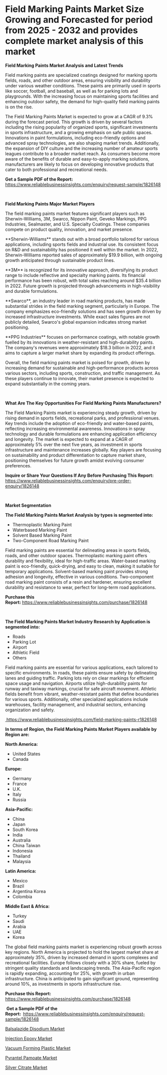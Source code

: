 <p><h1>Field Marking Paints Market Size Growing and Forecasted for period from 2025 - 2032 and provides complete market analysis of this market</h1></p><p><strong>Field Marking Paints Market Analysis and Latest Trends</strong></p>
<p><p>Field marking paints are specialized coatings designed for marking sports fields, roads, and other outdoor areas, ensuring visibility and durability under various weather conditions. These paints are primarily used in sports like soccer, football, and baseball, as well as for parking lots and playgrounds. With the increasing focus on maintaining sports facilities and enhancing outdoor safety, the demand for high-quality field marking paints is on the rise.</p><p>The Field Marking Paints Market is expected to grow at a CAGR of 9.3% during the forecast period. This growth is driven by several factors including the rising popularity of organized sports, significant investments in sports infrastructure, and a growing emphasis on safe public spaces. Innovations in paint formulations, including eco-friendly options and advanced spray technologies, are also shaping market trends. Additionally, the expansion of DIY culture and the increasing number of amateur sports leagues contribute to a broader market reach. As consumers become more aware of the benefits of durable and easy-to-apply marking solutions, manufacturers are likely to focus on developing innovative products that cater to both professional and recreational needs.</p></p>
<p><strong>Get a Sample PDF of the Report:&nbsp;</strong> <a href="https://www.reliablebusinessinsights.com/enquiry/request-sample/1826148?utm_campaign=1847&utm_medium=2&utm_source=Github&utm_content=ia&utm_term=01042025&utm_id=field-marking-paints">https://www.reliablebusinessinsights.com/enquiry/request-sample/1826148</a></p>
<p>&nbsp;</p>
<p><strong>Field Marking Paints Major Market Players</strong></p>
<p><p>The field marking paints market features significant players such as Sherwin-Williams, 3M, Swarco, Nippon Paint, Geveko Markings, PPG Industries, Sealmaster, and U.S. Specialty Coatings. These companies compete on product quality, innovation, and market presence.</p><p>**Sherwin-Williams** stands out with a broad portfolio tailored for various applications, including sports fields and industrial use. Its consistent focus on R&D and sustainability has positioned it well within the market. In 2022, Sherwin-Williams reported sales of approximately $19.9 billion, with ongoing growth anticipated through sustainable product lines.</p><p>**3M** is recognized for its innovative approach, diversifying its product range to include reflective and specialty marking paints. Its financial performance has been robust, with total sales reaching around $35.4 billion in 2022. Future growth is projected through advancements in high-visibility and durable formulations.</p><p>**Swarco**, an industry leader in road marking products, has made substantial strides in the field marking segment, particularly in Europe. The company emphasizes eco-friendly solutions and has seen growth driven by increased infrastructure investments. While exact sales figures are not publicly detailed, Swarco's global expansion indicates strong market positioning.</p><p>**PPG Industries** focuses on performance coatings, with notable growth fuelled by its innovations in weather-resistant and high-durability paints. The company's revenues were approximately $18.3 billion in 2022, and it aims to capture a larger market share by expanding its product offerings.</p><p>Overall, the field marking paints market is poised for growth, driven by increasing demand for sustainable and high-performance products across various sectors, including sports, construction, and traffic management. As these players continue to innovate, their market presence is expected to expand substantially in the coming years.</p></p>
<p>&nbsp;</p>
<p><strong>What Are The Key Opportunities For Field Marking Paints Manufacturers?</strong></p>
<p><p>The Field Marking Paints market is experiencing steady growth, driven by rising demand in sports fields, recreational parks, and professional venues. Key trends include the adoption of eco-friendly and water-based paints, reflecting increasing environmental awareness. Innovations in spray technology and durable formulations are enhancing application efficiency and longevity. The market is expected to expand at a CAGR of approximately 5% over the next five years, as investment in sports infrastructure and maintenance increases globally. Key players are focusing on sustainability and product differentiation to capture market share, positioning themselves for future growth amidst evolving consumer preferences.</p></p>
<p><strong>Inquire or Share Your Questions If Any Before Purchasing This Report:</strong> <a href="https://www.reliablebusinessinsights.com/enquiry/pre-order-enquiry/1826148?utm_campaign=1847&utm_medium=2&utm_source=Github&utm_content=ia&utm_term=01042025&utm_id=field-marking-paints">https://www.reliablebusinessinsights.com/enquiry/pre-order-enquiry/1826148</a></p>
<p>&nbsp;</p>
<p><strong>Market Segmentation</strong></p>
<p><strong>The Field Marking Paints Market Analysis by types is segmented into:</strong></p>
<p><ul><li>Thermoplastic Marking Paint</li><li>Waterbased Marking Paint</li><li>Solvent Based Marking Paint</li><li>Two-Component Road Marking Paint</li></ul></p>
<p><p>Field marking paints are essential for delineating areas in sports fields, roads, and other outdoor spaces. Thermoplastic marking paint offers durability and flexibility, ideal for high-traffic areas. Water-based marking paint is eco-friendly, quick-drying, and easy to clean, making it suitable for temporary applications. Solvent-based marking paint provides strong adhesion and longevity, effective in various conditions. Two-component road marking paint consists of a resin and hardener, ensuring excellent durability and resistance to wear, perfect for long-term road applications.</p></p>
<p><strong>Purchase this Report:&nbsp;</strong><a href="https://www.reliablebusinessinsights.com/purchase/1826148?utm_campaign=1847&utm_medium=2&utm_source=Github&utm_content=ia&utm_term=01042025&utm_id=field-marking-paints">https://www.reliablebusinessinsights.com/purchase/1826148</a></p>
<p>&nbsp;</p>
<p><strong>The Field Marking Paints Market Industry Research by Application is segmented into:</strong></p>
<p><ul><li>Roads</li><li>Parking Lot</li><li>Airport</li><li>Athletic Field</li><li>Others</li></ul></p>
<p><p>Field marking paints are essential for various applications, each tailored to specific environments. In roads, these paints ensure safety by delineating lanes and guiding traffic. Parking lots rely on clear markings for efficient space usage and navigation. Airports utilize high-durability paints for runway and taxiway markings, crucial for safe aircraft movement. Athletic fields benefit from vibrant, weather-resistant paints that define boundaries for various sports. Additionally, other specialized applications include warehouses, facility management, and industrial sectors, enhancing organization and safety.</p></p>
<p><a href="https://www.reliablebusinessinsights.com/field-marking-paints-r1826148?utm_campaign=1847&utm_medium=2&utm_source=Github&utm_content=ia&utm_term=01042025&utm_id=field-marking-paints">&nbsp;https://www.reliablebusinessinsights.com/field-marking-paints-r1826148</a></p>
<p><strong>In terms of Region, the Field Marking Paints Market Players available by Region are:</strong></p>
<p>
    <p> <strong> North America: </strong>
        <ul>
            <li>United States</li>
            <li>Canada</li>
        </ul>
        </p> 
    <p> <strong> Europe: </strong>
        <ul>
            <li>Germany</li>
            <li>France</li>
            <li>U.K.</li>
            <li>Italy</li>
            <li>Russia</li>
        </ul>
        </p> 
    <p> <strong> Asia-Pacific: </strong>
        <ul>
            <li>China</li>
            <li>Japan</li>
            <li>South Korea</li>
            <li>India</li>
            <li>Australia</li>
            <li>China Taiwan</li>
            <li>Indonesia</li>
            <li>Thailand</li>
            <li>Malaysia</li>
        </ul>
        </p> 
    <p> <strong> Latin America: </strong>
        <ul>
            <li>Mexico</li>
            <li>Brazil</li>
            <li>Argentina Korea</li>
            <li>Colombia</li>
        </ul>
        </p> 
    <p> <strong> Middle East & Africa: </strong>
        <ul>
            <li>Turkey</li>
            <li>Saudi</li>
            <li>Arabia</li>
            <li>UAE</li>
            <li>Korea</li>
        </ul>
    </p>
    </p>
<p><p>The global field marking paints market is experiencing robust growth across key regions. North America is projected to hold the largest market share at approximately 35%, driven by increased demand in sports complexes and recreational facilities. Europe follows closely with a 30% share, fueled by stringent quality standards and landscaping trends. The Asia-Pacific region is rapidly expanding, accounting for 25%, with growth in urban infrastructure. China is anticipated to gain significant ground, representing around 10%, as investments in sports infrastructure rise.</p></p>
<p><strong>Purchase this Report: </strong><a href="https://www.reliablebusinessinsights.com/purchase/1826148?utm_campaign=1847&utm_medium=2&utm_source=Github&utm_content=ia&utm_term=01042025&utm_id=field-marking-paints">https://www.reliablebusinessinsights.com/purchase/1826148</a></p>
<p>&nbsp;<strong>Get a Sample PDF of the Report:&nbsp;&nbsp;</strong><a href="https://www.reliablebusinessinsights.com/enquiry/request-sample/1826148?utm_campaign=1847&utm_medium=2&utm_source=Github&utm_content=ia&utm_term=01042025&utm_id=field-marking-paints">https://www.reliablebusinessinsights.com/enquiry/request-sample/1826148</a></p>
<p><strong></strong></p>
<p><p><a href="https://github.com/olesjaquah/Market-Research-Report-List-1/blob/main/balsalazide-disodium-market.md?utm_campaign=1847&utm_medium=2&utm_source=Github&utm_content=ia&utm_term=01042025&utm_id=field-marking-paints">Balsalazide Disodium Market</a></p><p><a href="https://github.com/seppelharjap/Market-Research-Report-List-1/blob/main/injection-epoxy-market.md?utm_campaign=1847&utm_medium=2&utm_source=Github&utm_content=ia&utm_term=01042025&utm_id=field-marking-paints">Injection Epoxy Market</a></p><p><a href="https://github.com/edriceakeime/Market-Research-Report-List-1/blob/main/vacuum-forming-plastic-market.md?utm_campaign=1847&utm_medium=2&utm_source=Github&utm_content=ia&utm_term=01042025&utm_id=field-marking-paints">Vacuum Forming Plastic Market</a></p><p><a href="https://github.com/kitsossadien/Market-Research-Report-List-1/blob/main/pyrantel-pamoate-market.md?utm_campaign=1847&utm_medium=2&utm_source=Github&utm_content=ia&utm_term=01042025&utm_id=field-marking-paints">Pyrantel Pamoate Market</a></p><p><a href="https://github.com/fungkychiman/Market-Research-Report-List-1/blob/main/silver-citrate-market.md?utm_campaign=1847&utm_medium=2&utm_source=Github&utm_content=ia&utm_term=01042025&utm_id=field-marking-paints">Silver Citrate Market</a></p></p>